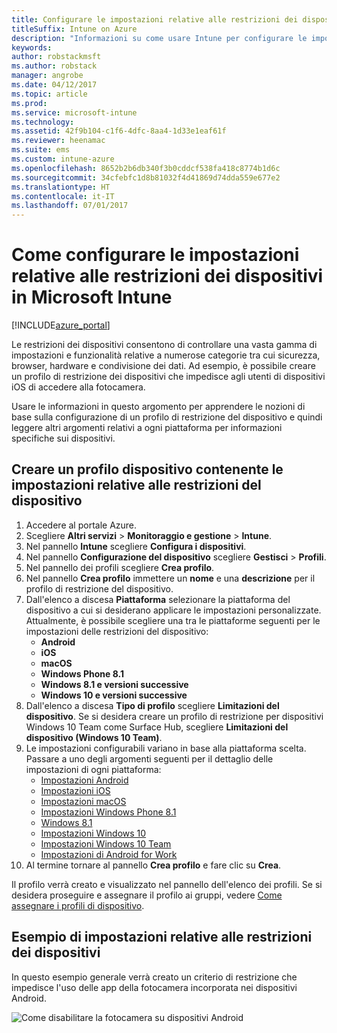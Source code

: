 ```yaml
---
title: Configurare le impostazioni relative alle restrizioni dei dispositivi di Intune
titleSuffix: Intune on Azure
description: "Informazioni su come usare Intune per configurare le impostazioni e le funzionalità nei dispositivi gestiti.\""
keywords: 
author: robstackmsft
ms.author: robstack
manager: angrobe
ms.date: 04/12/2017
ms.topic: article
ms.prod: 
ms.service: microsoft-intune
ms.technology: 
ms.assetid: 42f9b104-c1f6-4dfc-8aa4-1d33e1eaf61f
ms.reviewer: heenamac
ms.suite: ems
ms.custom: intune-azure
ms.openlocfilehash: 8652b2b6db340f3b0cddcf538fa418c8774b1d6c
ms.sourcegitcommit: 34cfebfc1d8b81032f4d41869d74dda559e677e2
ms.translationtype: HT
ms.contentlocale: it-IT
ms.lasthandoff: 07/01/2017
---
```

# <a name="how-to-configure-device-restriction-settings-in-microsoft-intune"></a>Come configurare le impostazioni relative alle restrizioni dei dispositivi in Microsoft Intune

[!INCLUDE[azure_portal](./includes/azure_portal.md)]

Le restrizioni dei dispositivi consentono di controllare una vasta gamma di impostazioni e funzionalità relative a numerose categorie tra cui sicurezza, browser, hardware e condivisione dei dati. Ad esempio, è possibile creare un profilo di restrizione dei dispositivi che impedisce agli utenti di dispositivi iOS di accedere alla fotocamera.

Usare le informazioni in questo argomento per apprendere le nozioni di base sulla configurazione di un profilo di restrizione del dispositivo e quindi leggere altri argomenti relativi a ogni piattaforma per informazioni specifiche sui dispositivi.

## <a name="create-a-device-profile-containing-device-restriction-settings"></a>Creare un profilo dispositivo contenente le impostazioni relative alle restrizioni del dispositivo

1. Accedere al portale Azure.
2. Scegliere **Altri servizi** > **Monitoraggio e gestione** > **Intune**.
3. Nel pannello **Intune** scegliere **Configura i dispositivi**.
2. Nel pannello **Configurazione del dispositivo** scegliere **Gestisci** > **Profili**.
3. Nel pannello dei profili scegliere **Crea profilo**.
4. Nel pannello **Crea profilo** immettere un **nome** e una **descrizione** per il profilo di restrizione del dispositivo.
5. Dall'elenco a discesa **Piattaforma** selezionare la piattaforma del dispositivo a cui si desiderano applicare le impostazioni personalizzate. Attualmente, è possibile scegliere una tra le piattaforme seguenti per le impostazioni delle restrizioni del dispositivo:
    - **Android**
    - **iOS**
    - **macOS**
    - **Windows Phone 8.1**
    - **Windows 8.1 e versioni successive**
    - **Windows 10 e versioni successive**
6. Dall'elenco a discesa **Tipo di profilo** scegliere **Limitazioni del dispositivo**. Se si desidera creare un profilo di restrizione per dispositivi Windows 10 Team come Surface Hub, scegliere **Limitazioni del dispositivo (Windows 10 Team)**.
7. Le impostazioni configurabili variano in base alla piattaforma scelta. Passare a uno degli argomenti seguenti per il dettaglio delle impostazioni di ogni piattaforma:
    - [Impostazioni Android](device-restrictions-android.md)
    - [Impostazioni iOS](device-restrictions-ios.md)
    - [Impostazioni macOS](device-restrictions-macos.md)
    - [Impostazioni Windows Phone 8.1](device-restrictions-windows-phone-8-1.md)
    - [Windows 8.1](device-restrictions-windows-8-1.md)
    - [Impostazioni Windows 10](device-restrictions-windows-10.md)
    - [Impostazioni Windows 10 Team](device-restrictions-windows-10-teams.md)
    - [Impostazioni di Android for Work](device-restrictions-android-for-work.md)
8. Al termine tornare al pannello **Crea profilo** e fare clic su **Crea**.

Il profilo verrà creato e visualizzato nel pannello dell'elenco dei profili.
Se si desidera proseguire e assegnare il profilo ai gruppi, vedere [Come assegnare i profili di dispositivo](device-profile-assign.md).

## <a name="example-of-device-restriction-settings"></a>Esempio di impostazioni relative alle restrizioni dei dispositivi

In questo esempio generale verrà creato un criterio di restrizione che impedisce l'uso delle app della fotocamera incorporata nei dispositivi Android.

![Come disabilitare la fotocamera su dispositivi Android](./media/disable-android-camera.png)

